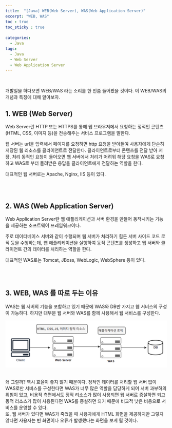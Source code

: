 ```yaml
---
title:  "[Java] WEB(Web Server), WAS(Web Application Server)"
excerpt: "WEB, WAS"
toc : true
toc_sticky : true

categories:
  - Java
tags: 
  - Java
  - Web Server
  - Web Application Server
---
```


<br/>

개발일을 하다보면 WEB/WAS 라는 소리를 한 번쯤 들어봤을 것이다. 이 WEB/WAS의 개념과 특징에 대해 알아보자.

## 1. WEB (Web Server)

Web Server란 HTTP 또는 HTTPS를 통해 웹 브라우저에서 요청하는 정적인 콘텐츠(HTML, CSS, 이미지 등)을 전송해주는 서비스 프로그램을 말한다.

웹 서버는 url을 입력해서 페이지를 요청하면 http 요청을 받아들여 사용자에게 단순히 저장된 웹 리소스를 클라이언트로 전달한다. 
클라이언트로부터 콘텐츠를 전달 받아 저장, 처리 동적인 요청이 들어오면 웹 서버에서 처리가 어려워 해당 요청을 WAS로 요청하고 WAS로 부터 돌려받은 응답을 클라이언트에게 전달하는 역할을 한다.

대표적인 웹 서버로는 Apache, Nginx, IIS 등이 있다.


<br/><br/>


## 2. WAS (Web Application Server)

Web Application Server란 웹 애플리케이션과 서버 환경을 만들어 동작시키는 기능을 제공하는 소프트웨어 프레임워크이다.

주로 데이터베이스 서버와 같이 수행되며 웹 서버가 처리하기 힘든 서버 사이드 코드 로직 등을 수행하는데, 웹 애플리케이션을 실행하여 동적 콘텐츠를 생성하고 웹 서버와 클라이언트 간의 데이터를 처리하는 역할을 한다.

대표적인 WAS로는 Tomcat, JBoss, WebLogic, WebSphere 등이 있다.

<br/><br/>


## 3. WEB, WAS 를 따로 두는 이유

WAS는 웹 서버의 기능을 포함하고 있기 때문에 WAS와 DB만 가지고 웹 서비스의 구성이 가능하다. 하지만 대부분 웹 서버와 WAS를 함께 사용해서 웹 서비스를 구성한다.

<img src="/assets/images/java_web_was.png"><br/><br/>

왜 그럴까? 역시 효율이 좋지 않기 때문이다. 정적인 데이터를 처리할 웹 서버 없이 WAS로만 서비스를 구성한다면 WAS가 너무 많은 역할을 담당하게 되어 서버 과부하의 위험이 있고, 비용적 측면에서도 정적 리소스가 많이 사용되면 웹 서버르 증설하면 되고 동적 리소스가 많이 사용된다면 WAS를 증설하면 되기 때문에 비교적 낮은 비용으로 서비스를 운영할 수 있다.<br/>
또, 웹 서버가 있다면 WAS가 죽었을 때 사용자에게 HTML 화면을 제공하지만 그렇지 않다면 사용자는 빈 화면이나 오류가 발생했다는 화면을 보게 될 것이다.



